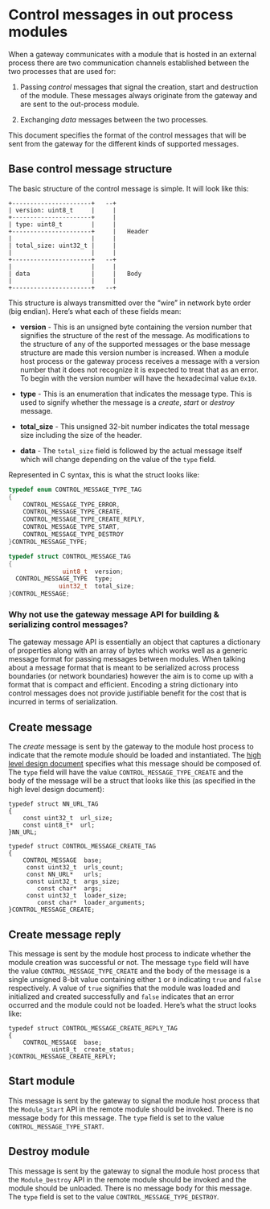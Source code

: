 Control messages in out process modules
=======================================

When a gateway communicates with a module that is hosted in an external process
there are two communication channels established between the two processes that
are used for:

1.  Passing *control* messages that signal the creation, start and destruction
    of the module. These messages always originate from the gateway and are sent
    to the out-process module.

2.  Exchanging *data* messages between the two processes.

This document specifies the format of the control messages that will be sent
from the gateway for the different kinds of supported messages.

Base control message structure
------------------------------

The basic structure of the control message is simple. It will look like this:

~~~~~~~~~~~~~~~~~~~~~~~~~~~~~~~~~~~~~~~~~~~~~~~~~~~~~~~~~~~~~~~~~~~~~~~~~~~~~~~~
+----------------------+   --+
| version: uint8_t     |     |
+----------------------+     |
| type: uint8_t        |     |
+----------------------+     |   Header
|                      |     |
| total_size: uint32_t |     |
|                      |     |
+----------------------+   --+
|                      |     |
| data                 |     |   Body
|                      |     |
+----------------------+   --+
~~~~~~~~~~~~~~~~~~~~~~~~~~~~~~~~~~~~~~~~~~~~~~~~~~~~~~~~~~~~~~~~~~~~~~~~~~~~~~~~

This structure is always transmitted over the “wire” in network byte order (big
endian). Here’s what each of these fields mean:

-   **version** - This is an unsigned byte containing the version number that
    signifies the structure of the rest of the message. As modifications to the
    structure of any of the supported messages or the base message structure are
    made this version number is increased. When a module host process or the
    gateway process receives a message with a version number that it does not
    recognize it is expected to treat that as an error. To begin with the
    version number will have the hexadecimal value `0x10`.

-   **type** - This is an enumeration that indicates the message type. This is
    used to signify whether the message is a *create*, *start* or *destroy*
    message.

-   **total_size** - This unsigned 32-bit number indicates the total message
    size including the size of the header.

-   **data** - The `total_size` field is followed by the actual message itself
    which will change depending on the value of the `type` field.

Represented in C syntax, this is what the struct looks like:

~~~~~~~~~~~~~~~~~~~~~~~~~~~~~~~~~~~~~~~~~~~~~~~~~~~~~~~~~~~~~~~~~~~~~~~~~~~~~~ c
typedef enum CONTROL_MESSAGE_TYPE_TAG
{
    CONTROL_MESSAGE_TYPE_ERROR,
    CONTROL_MESSAGE_TYPE_CREATE,
    CONTROL_MESSAGE_TYPE_CREATE_REPLY,
    CONTROL_MESSAGE_TYPE_START,
    CONTROL_MESSAGE_TYPE_DESTROY
}CONTROL_MESSAGE_TYPE;

typedef struct CONTROL_MESSAGE_TAG
{
               uint8_t  version;
  CONTROL_MESSAGE_TYPE  type;
              uint32_t  total_size;
}CONTROL_MESSAGE;
~~~~~~~~~~~~~~~~~~~~~~~~~~~~~~~~~~~~~~~~~~~~~~~~~~~~~~~~~~~~~~~~~~~~~~~~~~~~~~~~

### Why not use the gateway message API for building & serializing control messages?

The gateway message API is essentially an object that captures a dictionary of
properties along with an array of bytes which works well as a generic message
format for passing messages between modules. When talking about a message format
that is meant to be serialized across process boundaries (or network boundaries)
however the aim is to come up with a format that is compact and efficient.
Encoding a string dictionary into control messages does not provide justifiable
benefit for the cost that is incurred in terms of serialization.

Create message
--------------

The *create* message is sent by the gateway to the module host process to
indicate that the remote module should be loaded and instantiated. The [high
level design document](./on-out-process-gateway-modules.md) specifies what this
message should be composed of. The `type` field will have the value
`CONTROL_MESSAGE_TYPE_CREATE` and the body of the message will be a struct that
looks like this (as specified in the high level design document):

~~~~~~~~~~~~~~~~~~~~~~~~~~~~~~~~~~~~~~~~~~~~~~~~~~~~~~~~~~~~~~~~~~~~~~~~~~~~~~~~
typedef struct NN_URL_TAG
{
    const uint32_t  url_size;
    const uint8_t*  url;
}NN_URL;

typedef struct CONTROL_MESSAGE_CREATE_TAG
{
    CONTROL_MESSAGE  base;
     const uint32_t  urls_count;
     const NN_URL*   urls;
     const uint32_t  args_size;
        const char*  args;
     const uint32_t  loader_size;
        const char*  loader_arguments;
}CONTROL_MESSAGE_CREATE;
~~~~~~~~~~~~~~~~~~~~~~~~~~~~~~~~~~~~~~~~~~~~~~~~~~~~~~~~~~~~~~~~~~~~~~~~~~~~~~~~

Create message reply
--------------------

This message is sent by the module host process to indicate whether the module
creation was successful or not. The message `type` field will have the value
`CONTROL_MESSAGE_TYPE_CREATE` and the body of the message is a single unsigned
8-bit value containing either `1` or `0` indicating `true` and `false`
respectively. A value of `true` signifies that the module was loaded and
initialized and created successfully and `false` indicates that an error
occurred and the module could not be loaded. Here’s what the struct looks like:

~~~~~~~~~~~~~~~~~~~~~~~~~~~~~~~~~~~~~~~~~~~~~~~~~~~~~~~~~~~~~~~~~~~~~~~~~~~~~~~~
typedef struct CONTROL_MESSAGE_CREATE_REPLY_TAG
{
    CONTROL_MESSAGE  base;
            uint8_t  create_status;
}CONTROL_MESSAGE_CREATE_REPLY;
~~~~~~~~~~~~~~~~~~~~~~~~~~~~~~~~~~~~~~~~~~~~~~~~~~~~~~~~~~~~~~~~~~~~~~~~~~~~~~~~

Start module
------------

This message is sent by the gateway to signal the module host process that the
`Module_Start` API in the remote module should be invoked. There is no message
body for this message. The `type` field is set to the value
`CONTROL_MESSAGE_TYPE_START`.

Destroy module
--------------

This message is sent by the gateway to signal the module host process that the
`Module_Destroy` API in the remote module should be invoked and the module
should be unloaded. There is no message body for this message. The `type` field
is set to the value `CONTROL_MESSAGE_TYPE_DESTROY`.
